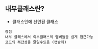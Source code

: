 ## 내부클래스란?
  - 클래스안에 선언된 클래스
  ```
  장점
  내부 클래스에서 외부클래스의 멤버들을 쉽게 접근가능
  코드의 복잡성을 줄일수있음 (캡슐화)
  ```
